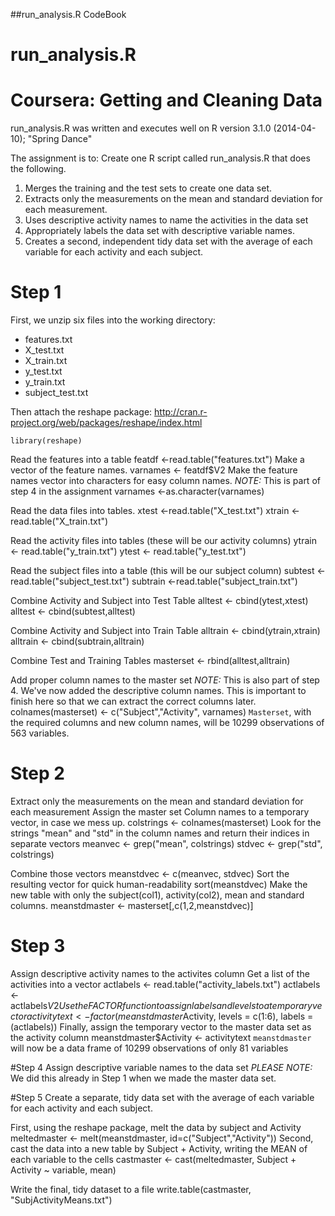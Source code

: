 ##run_analysis.R CodeBook
# run_analysis.R
# Coursera: Getting and Cleaning Data
run_analysis.R was written and executes well on R version 3.1.0 (2014-04-10); "Spring Dance"

The assignment is to:
Create one R script called run_analysis.R that does the following. 
1. Merges the training and the test sets to create one data set.
2. Extracts only the measurements on the mean and standard deviation for each measurement. 
3. Uses descriptive activity names to name the activities in the data set
4. Appropriately labels the data set with descriptive variable names. 
5. Creates a second, independent tidy data set with the average of each variable for each activity and each subject. 


# Step 1
First, we unzip six files into the working directory:
 - features.txt
 - X_test.txt
 - X_train.txt
 - y_test.txt
 - y_train.txt
 - subject_test.txt
 
Then attach the reshape package: http://cran.r-project.org/web/packages/reshape/index.html

	library(reshape)

Read the features into a table
	featdf <-read.table("features.txt")
Make a vector of the feature names.
	varnames <- featdf$V2
Make the feature names vector into characters for easy column names.
_NOTE:_ This is part of step 4 in the assignment
	varnames <-as.character(varnames)

Read the data files into tables.
	xtest <-read.table("X_test.txt")
	xtrain <- read.table("X_train.txt")

Read the activity files into tables (these will be our activity columns)
	ytrain <- read.table("y_train.txt")
	ytest <- read.table("y_test.txt")

Read the subject files into a table (this will be our subject column)
	subtest <-read.table("subject_test.txt")
	subtrain <-read.table("subject_train.txt")
	
Combine Activity and Subject into Test Table
	alltest <- cbind(ytest,xtest)
	alltest <- cbind(subtest,alltest)


Combine Activity and Subject into Train Table
	alltrain <- cbind(ytrain,xtrain)
	alltrain <- cbind(subtrain,alltrain)

Combine Test and Training Tables
	masterset <- rbind(alltest,alltrain)

Add proper column names to the master set
_NOTE:_ This is also part of step 4. We've now added the descriptive column names.
This is important to finish here so that we can extract the correct columns later.
	colnames(masterset) <- c("Subject","Activity", varnames)
`Masterset`, with the required columns and new column names, will be 10299 observations of 563 variables.

# Step 2
Extract only the measurements on the mean and standard deviation for each measurement
Assign the master set Column names to a temporary vector, in case we mess up.
	colstrings <- colnames(masterset)
Look for the strings "mean" and "std" in the column names and return their indices in separate vectors
	meanvec <- grep("mean", colstrings)
	stdvec <- grep("std", colstrings)

Combine those vectors
	meanstdvec <- c(meanvec, stdvec)
Sort the resulting vector for quick human-readability
	sort(meanstdvec)
Make the new table with only the subject(col1), activity(col2), mean and standard columns.
	meanstdmaster <- masterset[,c(1,2,meanstdvec)]

# Step 3
Assign descriptive activity names to the activites column
Get a list of the activities into a vector
	actlabels <- read.table("activity_labels.txt")
	actlabels <- actlabels$V2
Use the FACTOR function to assign labels and levels to a temporary vector
	activitytext <- factor(meanstdmaster$Activity, levels = c(1:6), labels = (actlabels))
Finally, assign the temporary vector to the master data set as the activity column
	meanstdmaster$Activity <- activitytext
`meanstdmaster` will now be a data frame of 10299 observations of only 81 variables
	
	
#Step 4
Assign descriptive variable names to the data set
_PLEASE NOTE:_ We did this already in Step 1 when we made the master data set.

#Step 5
Create a separate, tidy data set with the average of each variable for each activity and each subject.

First, using the reshape package, melt the data by subject and Activity
	meltedmaster <- melt(meanstdmaster, id=c("Subject","Activity"))
Second, cast the data into a new table by Subject + Activity, writing the MEAN of each variable to the cells
	castmaster <- cast(meltedmaster, Subject + Activity ~ variable, mean)

Write the final, tidy dataset to a file
	write.table(castmaster, "SubjActivityMeans.txt")
	
